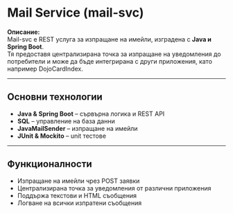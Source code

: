 # Mail Service (mail-svc)

**Описание:**  
Mail-svc е REST услуга за изпращане на имейли, изградена с **Java и Spring Boot**.   
Тя предоставя централизирана точка за изпращане на уведомления до потребители и може да бъде интегрирана с други приложения, като например DojoCardIndex.  

---

## Основни технологии  

- **Java & Spring Boot** – сървърна логика и REST API
- **SQL** – управление на база данни  
- **JavaMailSender** – изпращане на имейли  
- **JUnit & Mockito** – unit тестове  

---

## Функционалности

- Изпращане на имейли чрез POST заявки  
- Централизирана точка за уведомления от различни приложения  
- Поддържа текстови и HTML съобщения  
- Логване на всички изпратени съобщения  
